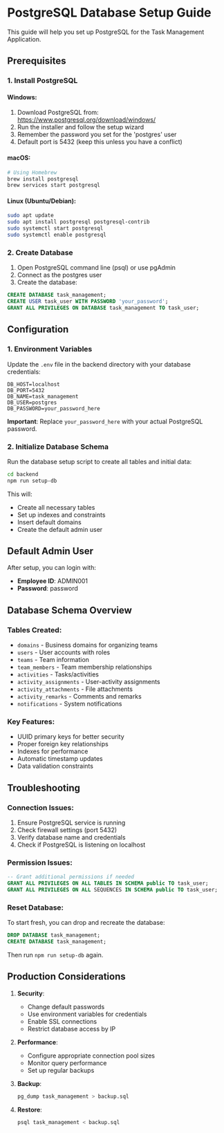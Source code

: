 # PostgreSQL Database Setup Guide

This guide will help you set up PostgreSQL for the Task Management Application.

## Prerequisites

### 1. Install PostgreSQL

#### Windows:
1. Download PostgreSQL from: https://www.postgresql.org/download/windows/
2. Run the installer and follow the setup wizard
3. Remember the password you set for the 'postgres' user
4. Default port is 5432 (keep this unless you have a conflict)

#### macOS:
```bash
# Using Homebrew
brew install postgresql
brew services start postgresql
```

#### Linux (Ubuntu/Debian):
```bash
sudo apt update
sudo apt install postgresql postgresql-contrib
sudo systemctl start postgresql
sudo systemctl enable postgresql
```

### 2. Create Database

1. Open PostgreSQL command line (psql) or use pgAdmin
2. Connect as the postgres user
3. Create the database:

```sql
CREATE DATABASE task_management;
CREATE USER task_user WITH PASSWORD 'your_password';
GRANT ALL PRIVILEGES ON DATABASE task_management TO task_user;
```

## Configuration

### 1. Environment Variables

Update the `.env` file in the backend directory with your database credentials:

```env
DB_HOST=localhost
DB_PORT=5432
DB_NAME=task_management
DB_USER=postgres
DB_PASSWORD=your_password_here
```

**Important**: Replace `your_password_here` with your actual PostgreSQL password.

### 2. Initialize Database Schema

Run the database setup script to create all tables and initial data:

```bash
cd backend
npm run setup-db
```

This will:
- Create all necessary tables
- Set up indexes and constraints
- Insert default domains
- Create the default admin user

## Default Admin User

After setup, you can login with:
- **Employee ID**: ADMIN001
- **Password**: password

## Database Schema Overview

### Tables Created:
- `domains` - Business domains for organizing teams
- `users` - User accounts with roles
- `teams` - Team information
- `team_members` - Team membership relationships
- `activities` - Tasks/activities
- `activity_assignments` - User-activity assignments
- `activity_attachments` - File attachments
- `activity_remarks` - Comments and remarks
- `notifications` - System notifications

### Key Features:
- UUID primary keys for better security
- Proper foreign key relationships
- Indexes for performance
- Automatic timestamp updates
- Data validation constraints

## Troubleshooting

### Connection Issues:
1. Ensure PostgreSQL service is running
2. Check firewall settings (port 5432)
3. Verify database name and credentials
4. Check if PostgreSQL is listening on localhost

### Permission Issues:
```sql
-- Grant additional permissions if needed
GRANT ALL PRIVILEGES ON ALL TABLES IN SCHEMA public TO task_user;
GRANT ALL PRIVILEGES ON ALL SEQUENCES IN SCHEMA public TO task_user;
```

### Reset Database:
To start fresh, you can drop and recreate the database:
```sql
DROP DATABASE task_management;
CREATE DATABASE task_management;
```
Then run `npm run setup-db` again.

## Production Considerations

1. **Security**:
   - Change default passwords
   - Use environment variables for credentials
   - Enable SSL connections
   - Restrict database access by IP

2. **Performance**:
   - Configure appropriate connection pool sizes
   - Monitor query performance
   - Set up regular backups

3. **Backup**:
   ```bash
   pg_dump task_management > backup.sql
   ```

4. **Restore**:
   ```bash
   psql task_management < backup.sql
   ```
